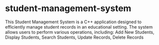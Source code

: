 # student-management-system
This Student Management System is a C++ application designed to efficiently manage student records in an educational setting. The system allows users to perform various operations, including:  Add New Students, Display Students, Search Students, Update Records, Delete Records
